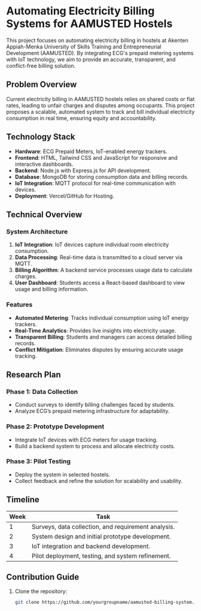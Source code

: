# Automating Electricity Billing Systems for AAMUSTED Hostels

This project focuses on automating electricity billing in hostels at Akenten Appiah-Menka University of Skills Training and Entrepreneurial Development (AAMUSTED). By integrating ECG's prepaid metering systems with IoT technology, we aim to provide an accurate, transparent, and conflict-free billing solution.

## Problem Overview

Current electricity billing in AAMUSTED hostels relies on shared costs or flat rates, leading to unfair charges and disputes among occupants. This project proposes a scalable, automated system to track and bill individual electricity consumption in real time, ensuring equity and accountability.

## Technology Stack

- **Hardware**: ECG Prepaid Meters, IoT-enabled energy trackers.  
- **Frontend**: HTML, Tailwind CSS and JavaScript for responsive and interactive dashboards.  
- **Backend**: Node.js with Express.js for API development.  
- **Database**: MongoDB for storing consumption data and billing records.  
- **IoT Integration**: MQTT protocol for real-time communication with devices.  
- **Deployment**: Vercel/GitHub for Hosting.

## Technical Overview

### System Architecture
1. **IoT Integration**: IoT devices capture individual room electricity consumption.  
2. **Data Processing**: Real-time data is transmitted to a cloud server via MQTT.  
3. **Billing Algorithm**: A backend service processes usage data to calculate charges.  
4. **User Dashboard**: Students access a React-based dashboard to view usage and billing information.

### Features
- **Automated Metering**: Tracks individual consumption using IoT energy trackers.  
- **Real-Time Analytics**: Provides live insights into electricity usage.  
- **Transparent Billing**: Students and managers can access detailed billing records.  
- **Conflict Mitigation**: Eliminates disputes by ensuring accurate usage tracking.

## Research Plan

### Phase 1: Data Collection
- Conduct surveys to identify billing challenges faced by students.  
- Analyze ECG’s prepaid metering infrastructure for adaptability.

### Phase 2: Prototype Development
- Integrate IoT devices with ECG meters for usage tracking.  
- Build a backend system to process and allocate electricity costs.

### Phase 3: Pilot Testing
- Deploy the system in selected hostels.  
- Collect feedback and refine the solution for scalability and usability.

## Timeline

| Week | Task                                                   |
|------|--------------------------------------------------------|
| 1    | Surveys, data collection, and requirement analysis.    |
| 2    | System design and initial prototype development.       |
| 3    | IoT integration and backend development.               |
| 4    | Pilot deployment, testing, and system refinement.      |

## Contribution Guide

1. Clone the repository:
   ```bash
   git clone https://github.com/yourgroupname/aamusted-billing-system.git
